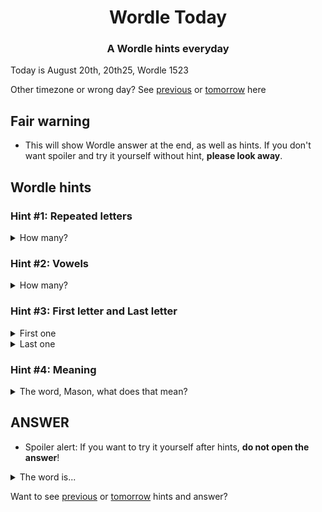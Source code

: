 <h1 align="center">
Wordle Today
</h1>

<h3 align="center">
A Wordle hints everyday
</h3>

Today is August 20th, 20th25, Wordle 1523

Other timezone or wrong day? See [previous](PREVIOUS.md) or [tomorrow](TOMORROW.md) here

## Fair warning
- This will show Wordle answer at the end, as well as hints. If you don't want spoiler and try it yourself without hint, **please look away**.

## Wordle hints

### Hint #1: Repeated letters
<details>
  <summary>How many?</summary>
  2 repeated letters.
</details>

### Hint #2: Vowels
<details>
  <summary>How many?</summary>
  There are 1 vowels. In fact, one of them are repeated. If I count that too, there are 2 vowels.
</details>

### Hint #3: First letter and Last letter
<details>
  <summary>First one</summary>
  Begins with the letter "L"
</details>
<details>
  <summary>Last one</summary>
  Ends with the letter "A"
</details>

### Hint #4: Meaning
<details>
  <summary>The word, Mason, what does that mean?</summary>
  A South American mammal of the camel family, Lama glama, used as a domestic beast of burden and a source of wool and meat.
</details>

## ANSWER
- Spoiler alert: If you want to try it yourself after hints, **do not open the answer**!

<details>
  <summary>The word is...</summary>
  LLAMA
</details>

Want to see [previous](PREVIOUS.md) or [tomorrow](TOMORROW.md) hints and answer?
